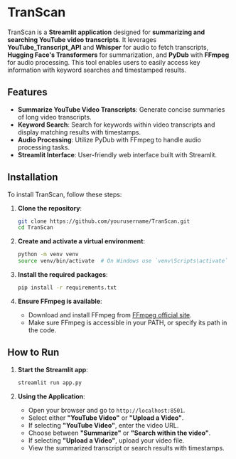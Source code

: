 # TranScan

TranScan is a **Streamlit application** designed for **summarizing and searching YouTube video transcripts**. It leverages **YouTube_Transcript_API** and **Whisper** for audio to fetch transcripts, **Hugging Face's Transformers** for summarization, and **PyDub** with **FFmpeg** for audio processing. This tool enables users to easily access key information with keyword searches and timestamped results.

## Features

- **Summarize YouTube Video Transcripts**: Generate concise summaries of long video transcripts.
- **Keyword Search**: Search for keywords within video transcripts and display matching results with timestamps.
- **Audio Processing**: Utilize PyDub with FFmpeg to handle audio processing tasks.
- **Streamlit Interface**: User-friendly web interface built with Streamlit.

## Installation

To install TranScan, follow these steps:

1. **Clone the repository**:
    ```sh
    git clone https://github.com/yourusername/TranScan.git
    cd TranScan
    ```

2. **Create and activate a virtual environment**:
    ```sh
    python -m venv venv
    source venv/bin/activate  # On Windows use `venv\Scripts\activate`
    ```

3. **Install the required packages**:
    ```sh
    pip install -r requirements.txt
    ```

4. **Ensure FFmpeg is available**:
   - Download and install FFmpeg from [FFmpeg official site](https://ffmpeg.org/download.html).
   - Make sure FFmpeg is accessible in your PATH, or specify its path in the code.

## How to Run

1. **Start the Streamlit app**:
    ```sh
    streamlit run app.py
    ```

2. **Using the Application**:
   - Open your browser and go to `http://localhost:8501`.
   - Select either **"YouTube Video"** or **"Upload a Video"**.
   - If selecting **"YouTube Video"**, enter the video URL.
   - Choose between **"Summarize"** or **"Search within the video"**.
   - If selecting **"Upload a Video"**, upload your video file.
   - View the summarized transcript or search results with timestamps.
